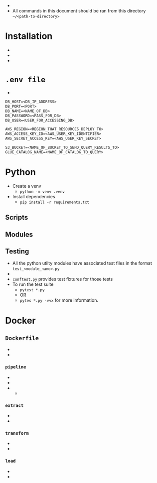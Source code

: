 # <!-- Capitalised directory name -->

- <!-- Purpose of directory. -->
- All commands in this document should be ran from this directory `~/<path-to-directory>`

# Installation

- <!-- Neccessary installation instructions. -->
- <!-- Include commands for CLI. -->
- <!-- Include variations for operating system e.g. Mac, Windows, Linux. -->

# `.env file`
- <!-- Example env file below. -->
```txt
DB_HOST=<DB_IP_ADDRESS>
DB_PORT=<PORT>
DB_NAME=<NAME_OF_DB>
DB_PASSWORD=<PASS_FOR_DB>
DB_USER=<USER_FOR_ACCESSING_DB>

AWS_REGION=<REGION_THAT_RESOURCES_DEPLOY_TO>
AWS_ACCESS_KEY_ID=<AWS_USER_KEY_IDENTIFIER>
AWS_SECRET_ACCESS_KEY=<AWS_USER_KEY_SECRET>

S3_BUCKET=<NAME_OF_BUCKET_TO_SEND_QUERY_RESULTS_TO>
GLUE_CATALOG_NAME=<NAME_OF_CATALOG_TO_QUERY>
```

# Python

- Create a venv
    - `python -m venv .venv`
- Install dependencies
    - `pip install -r requirements.txt`

## Scripts

<!-- List of sections for each file that is a script in this directory. -->

## Modules

<!-- List of sections for each file that is a module in this directory. -->

## Testing

- All the python utilty modules have associated test files in the format `test_<module_name>.py`
- <!-- Include the conftest line if it has been used. -->
- `conftest.py` provides test fixtures for those tests
- To run the test suite
    - `pytest *.py`
    - OR
    - `pytes *.py -vvx` for more information.

<!-- Optional sections that may be of use. -->

# Docker

## `Dockerfile`

- <!-- Purpose of Dockerfile. What it builds? Lambda etc. -->
- <!-- Command to build image. -->

<!------------------------------------------->

### `pipeline`

- <!-- Script description. -->
- <!-- Base command to run. -->
- - <!-- Any additional commands that may be useful. -->

### `extract`

- <!-- Module description. -->
- <!-- Key function signiatures. -->

### `transform`

- <!-- Module description. -->
- <!-- Key function signiatures. -->

### `load`

- <!-- Module description. -->
- <!-- Key function signiatures. -->
